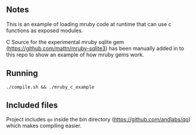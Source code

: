 ## Notes

This is an example of loading mruby code at runtime that can use c functions as
exposed modules.

C Source for the experimental mruby sqlite gem (https://github.com/mattn/mruby-sqlite3)
has been manually added in to this repo to show an example of how mruby gems work.

## Running

~~~
./compile.sh && ./mruby_c_example
~~~

## Included files

Project includes `qo` inside the bin directory (https://github.com/andlabs/qo) which makes compiling easier.
